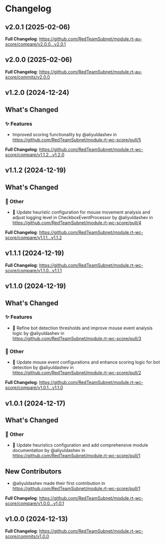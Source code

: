 # Changelog

## v2.0.1 (2025-02-06)

<!-- Release notes generated using configuration in .github/release.yml at v2.0.1 -->



**Full Changelog**: https://github.com/RedTeamSubnet/module.rt-au-score/compare/v2.0.0...v2.0.1

## v2.0.0 (2025-02-06)

<!-- Release notes generated using configuration in .github/release.yml at v2.0.0 -->



**Full Changelog**: https://github.com/RedTeamSubnet/module.rt-au-score/commits/v2.0.0

## v1.2.0 (2024-12-24)

<!-- Release notes generated using configuration in .github/release.yml at v1.2.0 -->

## What's Changed
### ✨ Features
* Improved scoring functionality by @aliyuldashev in https://github.com/RedTeamSubnet/module.rt-wc-score/pull/5


**Full Changelog**: https://github.com/RedTeamSubnet/module.rt-wc-score/compare/v1.1.2...v1.2.0

## v1.1.2 (2024-12-19)

<!-- Release notes generated using configuration in .github/release.yml at v1.1.2 -->

## What's Changed
### 💬 Other
* 🔧 Update heuristic configuration for mouse movement analysis and adjust logging level in CheckboxEventProcessor by @aliyuldashev in https://github.com/RedTeamSubnet/module.rt-wc-score/pull/4


**Full Changelog**: https://github.com/RedTeamSubnet/module.rt-wc-score/compare/v1.1.1...v1.1.2

## v1.1.1 (2024-12-19)

<!-- Release notes generated using configuration in .github/release.yml at v1.1.1 -->



**Full Changelog**: https://github.com/RedTeamSubnet/module.rt-wc-score/compare/v1.1.0...v1.1.1

## v1.1.0 (2024-12-19)

<!-- Release notes generated using configuration in .github/release.yml at v1.1.0 -->

## What's Changed
### ✨ Features
* 🔧 Refine bot detection thresholds and improve mouse event analysis logic by @aliyuldashev in https://github.com/RedTeamSubnet/module.rt-wc-score/pull/3
### 💬 Other
* 🔧 Update mouse event configurations and enhance scoring logic for bot detection by @aliyuldashev in https://github.com/RedTeamSubnet/module.rt-wc-score/pull/2


**Full Changelog**: https://github.com/RedTeamSubnet/module.rt-wc-score/compare/v1.0.1...v1.1.0

## v1.0.1 (2024-12-17)

<!-- Release notes generated using configuration in .github/release.yml at v1.0.1 -->

## What's Changed
### 💬 Other
* 📝 Update heuristics configuration and add comprehensive module documentation by @aliyuldashev in https://github.com/RedTeamSubnet/module.rt-wc-score/pull/1

## New Contributors
* @aliyuldashev made their first contribution in https://github.com/RedTeamSubnet/module.rt-wc-score/pull/1

**Full Changelog**: https://github.com/RedTeamSubnet/module.rt-wc-score/compare/v1.0.0...v1.0.1

## v1.0.0 (2024-12-13)

<!-- Release notes generated using configuration in .github/release.yml at v1.0.0 -->



**Full Changelog**: https://github.com/RedTeamSubnet/module.rt-wc-score/commits/v1.0.0
